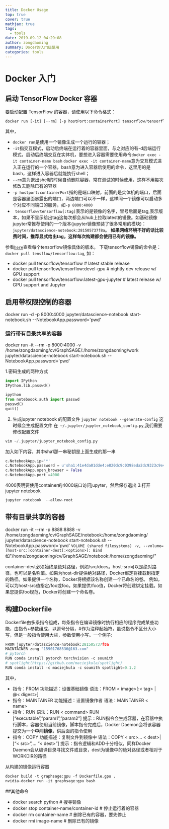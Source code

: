 ```yaml
---
title: Docker Usage
top: true
cover: true
mathjax: true
tags:
  - tools
date: 2019-09-12 04:29:08
author: zongdaoming
summary: Docer的入门级使用
categories: tools
---
```

# Docker 入门

## 启动 TensorFlow Docker 容器
要启动配置 TensorFlow 的容器，请使用以下命令格式：
```py
docker run [-it] [--rm] [-p hostPort:containerPort] tensorflow/tensorflow[:tag] [command]
```
其中，
- `docker run`是使用一个镜像生成一个运行的容器；
- `-it`指交互模式，启动后终端在运行着的容器里面，与之对应的有-d后端运行模式，启动后终端交互在实体机，要想进入容器需要使用命令`docker exec -it container-name bash` `docker exec -it container-name`意为交互模式进入正在运行的一个容器，bash意为进入容器后使用的命令，这里用的是bash，这样进入容器后就能执行shell；
- `--rm`意为退出shell的时候自动删除容器，常在测试的时候使用，这样不用每次修改去删除已有的容器
- `-p hostport:containerPort`指的是端口映射，前面的是实体机的端口，后面是容器里面暴露出的端口，两边端口可以不一样，这样同一个镜像可以启动多个对应不同端口的服务，如`-p 8000:4000`
- ` tensorflow/tensorflow[:tag]`表示的是镜像的名字，冒号后面是tag,表示版本，如果不显示给出tag这每次都会从hub上拉取latest的镜像。如基础镜像jupyter常推荐使用的一个版本(jupyter镜像预装了很多常用的模块)：`jupyter/datascience-notebook:281505737f8a`。 **如果网络环境不好的话比较费时间，推荐显式给出tag，这样每次构建都会使用已有的镜像。**

参看[`here`](https://hub.docker.com/r/tensorflow/tensorflow/tags/)查看每个tensorflow镜像具体的版本。
下载tensorflow镜像的命令是：`docker pull tensflow/tensorflow:tag`,
如：
- docker pull tensorflow/tensorflow                     # latest stable release
- docker pull tensorflow/tensorflow:devel-gpu           # nightly dev release w/ GPU support
- docker pull tensorflow/tensorflow:latest-gpu-jupyter  # latest release w/ GPU support and Jupyter

## 启用带权限控制的容器
docker run -d -p 8000:4000 jupyter/datascience-notebook start-notebook.sh --NotebookApp.password='pwd'

### 运行带有目录共享的容器
docker run -it --rm  -p 8000:4000 -v /home/zongdaoming/cv/GraphSAGE/:/home/zongdaoming/work  jupyter/datascience-notebook start-notebook.sh --NotebookApp.password='pwd'

1.密码生成的两种方式 
```py
import IPython
IPython.lib.passwd()
```
```py
ipython
from noteboook.auth import passwd
passwd()
quit()
```
2. 生成jupyter notebook 的配置文件
`jupyter notebook --generate-config` 这时候会生成配置文件 在` ~/.jupyter/jupyter_notebook_config.py`,我们需要修改配置文件
```py
vim ~/.jupyter/jupyter_notebook_config.py
```
加入如下内容，其中sha1那一串秘钥是上面生成的那一串
```py
c.NotebookApp.ip='*'
c.NotebookApp.password = u'sha1:41e4da01dde4:e820dc9c0398eda2dc9323c9e4a51ea1228166a2'
c.NotebookApp.open_browser = False
c.NotebookApp.port =4000
```
4000表明要使用container的4000端口访问jupyter，然后保存退出
3.打开jupyter notebook
```py
jupyter notebook  --allow-root
```

## 带有目录共享的容器
docker run -it --rm -p 8888:8888 -v /home/zongdaoming/cv/GraphSAGE/notebook:/home/zongdaoming/   jupyter/datascience-notebook start-notebook.sh --NotebookApp.password='pwd'
`
VOLUME (shared filesystems)
-v, --volume=[host-src:]container-dest[:<options>]: Bind ` 如"/home/zongdaoming/cv/GraphSAGE/notebook:/home/zongdaoming/"

container-dest必须始终是绝对路径，例如/src/docs。host-src可以是绝对路径，也可以是名称值。如果为host-dir提供绝对路径，Docker绑定将挂载到指定的路径。如果提供一个名称，Docker将根据该名称创建一个已命名的卷。 例如，可以为host-src值指定/foo或foo。如果提供/foo值，Docker将创建绑定挂载。如果您提供foo规范，Docker将创建一个命名卷。

## 构建Dockerfile
Dockerfile由多条指令组成，每条指令在编译镜像时执行相应的程序完成某些功能，由指令+参数组成，以逗号分隔，#作为注释起始符，虽说指令不区分大小写，但是一般指令使用大些，参数使用小写。一个例子:
```py
FROM jupyter/datascience-notebook:281505737f8a
MAINTAINER zong "15901768536@163.com"
# pytorch
RUN conda install pytorch torchvision -c soumith
# spotlight(https://github.com/maciejkula/spotlight)
RUN conda install -c maciejkula -c soumith spotlight=0.1.2
```
其中，
- 指令：FROM 功能描述：设置基础镜像 语法：FROM < image>[:< tag> | @< digest>] 
- 指令：MAINTAINER 功能描述：设置镜像作者 语法：MAINTAINER < name> 
- 指令：RUN 语法：RUN < command> RUN [“executable”,”param1”,”param2”] 提示：RUN指令会生成容器，在容器中执行脚本，容器使用当前镜像，脚本指令完成后，Docker Daemon会将该容器提交为一个**中间镜像**，供后面的指令使用 
- 指令：COPY  功能描述：复制文件到镜像中 语法：COPY < src>… < dest>|[“< src>”,… “< dest>”] 提示：指令逻辑和ADD十分相似，同样Docker Daemon会从编译目录寻找文件或目录，dest为镜像中的绝对路径或者相对于WORKDIR的路径

从构建的镜像运行容器
```python
docker build -t graphsage:gpu -f Dockerfile.gpu .
nvidia-docker run -it graphsage:gpu bash
```

##其他命令
- docker search python # 搜寻镜像
- docker stop container-name/container-id # 停止运行着的容器
- docker rm container-name # 删除已有的容器，要先停止
- docker rmi image-name # 删除已有的镜像